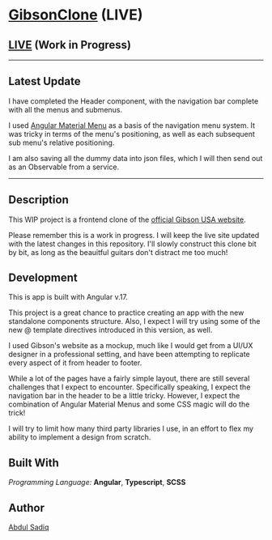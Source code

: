 # [GibsonClone](https://gibson.abdulsadiq.com/) (LIVE)

## [LIVE](https://gibson.abdulsadiq.com/) (Work in Progress)

---

## Latest Update

I have completed the Header component, with the navigation bar complete with all the menus and submenus.

I used <a href="https://material.angular.io/components/menu/overview" target="_blank">Angular Material Menu</a> as a basis of the navigation menu system. It was tricky in terms of the menu's positioning, as well as each subsequent sub menu's relative positioning.

I am also saving all the dummy data into json files, which I will then send out as an Observable from a service.

---

## Description

This WIP project is a frontend clone of the <a href="https://www.gibson.com/en-US" target="_blank">official Gibson USA website</a>.

Please remember this is a work in progress. I will keep the live site updated with the latest changes in this repository. I'll slowly construct this clone bit by bit, as long as the beauitful guitars don't distract me too much!

## Development

This is app is built with Angular v.17.

This project is a great chance to practice creating an app with the new standalone components structure. Also, I expect I will try using some of the new @ template directives introduced in this version, as well.

I used Gibson's website as a mockup, much like I would get from a UI/UX designer in a professional setting, and have been attempting to replicate every aspect of it from header to footer.

While a lot of the pages have a fairly simple layout, there are still several challenges that I expect to encounter. Specifically speaking, I expect the navigation bar in the header to be a little tricky. However, I expect the combination of Angular Material Menus and some CSS magic will do the trick!

I will try to limit how many third party libraries I use, in an effort to flex my ability to implement a design from scratch.

## Built With

_Programming Language:_ **Angular**, **Typescript**, **SCSS**

## Author

<a href="https://github.com/LedMetal" target="_blank">Abdul Sadiq</a>
